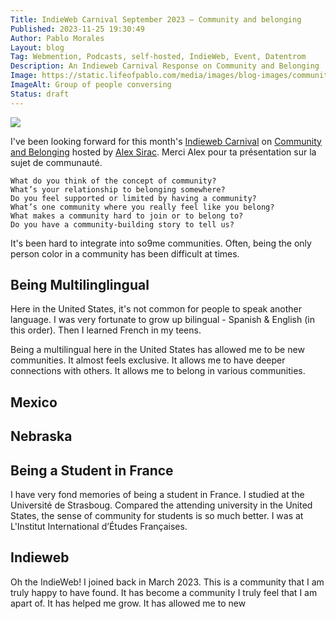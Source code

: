 ```yaml
---
Title: IndieWeb Carnival September 2023 – Community and belonging
Published: 2023-11-25 19:30:49
Author: Pablo Morales
Layout: blog
Tag: Webmention, Podcasts, self-hosted, IndieWeb, Event, Datentrom
Description: An Indieweb Carnival Response on Community and Belonging
Image: https://static.lifeofpablo.com/media/images/blog-images/community-and-belonging/group.jpg
ImageAlt: Group of people conversing
Status: draft
---
```

<div class="f5 lh-copy  georgia" markdown="1">
<img src="https://static.lifeofpablo.com/media/images/blog-images/community-and-belonging/group.jpg" class="center measure br4" markdown="1" />

I've been looking forward for this month's [Indieweb Carnival](https://indieweb.org/indieweb-carnival) on [Community and Belonging](https://alexsirac.com/indieweb-carnival-community-and-belonging/) hosted by [Alex Sirac](https://alexsirac.com/). Merci Alex pour ta présentation sur la sujet de communauté. 



    What do you think of the concept of community?
    What’s your relationship to belonging somewhere?
    Do you feel supported or limited by having a community?
    What’s one community where you really feel like you belong?
    What makes a community hard to join or to belong to?
    Do you have a community-building story to tell us?




It's been hard to integrate into so9me communities. Often, being the only person color in a community has been difficult at times. 

## Being Multilinglingual
Here in the United States, it's not common for people to speak another language. I was very fortunate to grow up bilingual - Spanish & English (in this order). Then I learned French in my teens. 

Being a multilingual here in the United States has allowed me to be new communities. It almost feels exclusive. It allows me to have deeper connections with others. It allows me to belong in various communities. 
## Mexico

## Nebraska

## Being a Student in France
I have very fond memories of being a student in France. I studied at the Université de Strasboug. Compared the attending university in the United States, the sense of community for students is so much better. I was at L'Institut International
d’Études Françaises. 
## Indieweb

Oh the IndieWeb! I joined back in March 2023. This is a community that I am truly happy to have found. It has become a community I truly feel that I am apart of. It has helped me grow. It has allowed me to new 




</div>